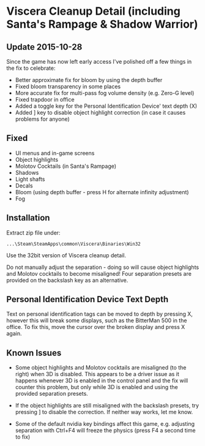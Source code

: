 Viscera Cleanup Detail (including Santa's Rampage & Shadow Warrior)
===================================================================

Update 2015-10-28
-----------------
Since the game has now left early access I've polished off a few things in the
fix to celebrate:

- Better approximate fix for bloom by using the depth buffer
- Fixed bloom transparency in some places
- More accurate fix for multi-pass fog volume density (e.g. Zero-G level)
- Fixed trapdoor in office
- Added a toggle key for the Personal Identification Device' text depth (X)
- Added ] key to disable object highlight correction (in case it causes
  problems for anyone)

Fixed
-----
- UI menus and in-game screens
- Object highlights
- Molotov Cocktails (in Santa's Rampage)
- Shadows
- Light shafts
- Decals
- Bloom (using depth buffer - press H for alternate infinity adjustment)
- Fog

Installation
------------
Extract zip file under:

    ...\Steam\SteamApps\common\Viscera\Binaries\Win32

Use the 32bit version of Viscera cleanup detail.

Do not manually adjust the separation - doing so will cause object highlights
and Molotov cocktails to become misaligned! Four separation presets are
provided on the backslash key as an alternative.

Personal Identification Device Text Depth
-----------------------------------------
Text on personal identification tags can be moved to depth by pressing X,
however this will break some displays, such as the BitterMan 500 in the office.
To fix this, move the cursor over the broken display and press X again.

Known Issues
------------
- Some object highlights and Molotov cocktails are misaligned (to the right)
  when 3D is disabled. This appears to be a driver issue as it happens whenever
  3D is enabled in the control panel and the fix will counter this problem, but
  only while 3D is enabled and using the provided separation presets.

- If the object highlights are still misaligned with the backslash presets, try
  pressing ] to disable the correction. If neither way works, let me know.

- Some of the default nvidia key bindings affect this game, e.g. adjusting
  separation with Ctrl+F4 will freeze the physics (press F4 a second time to
  fix)
